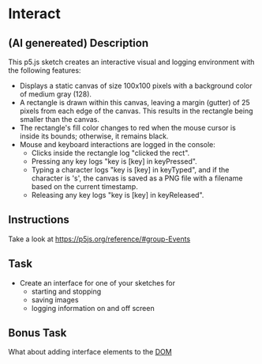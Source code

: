 # Interact

## (AI genereated) Description

This p5.js sketch creates an interactive visual and logging environment with the following features:

- Displays a static canvas of size 100x100 pixels with a background color of medium gray (128).
- A rectangle is drawn within this canvas, leaving a margin (gutter) of 25 pixels from each edge of the canvas. This results in the rectangle being smaller than the canvas.
- The rectangle's fill color changes to red when the mouse cursor is inside its bounds; otherwise, it remains black.
- Mouse and keyboard interactions are logged in the console:
  - Clicks inside the rectangle log "clicked the rect".
  - Pressing any key logs "key is [key] in keyPressed".
  - Typing a character logs "key is [key] in keyTyped", and if the character is 's', the canvas is saved as a PNG file with a filename based on the current timestamp.
  - Releasing any key logs "key is [key] in keyReleased".

## Instructions

Take a look at https://p5js.org/reference/#group-Events

## Task

- Create an interface for one of your sketches for
  - starting and stopping
  - saving images
  - logging information on and off screen

## Bonus Task

What about adding interface elements to the [DOM][dom]

[dom]: https://p5js.org/reference/#group-DOM
